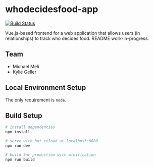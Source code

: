# whodecidesfood-app
[![Build Status](https://travis-ci.org/mjmeli/whodecidesfood-app.svg?branch=master)](https://travis-ci.org/mjmeli/whodecidesfood-app)

Vue.js-based frontend for a web application that allows users (in relationships) to track who decides food. README work-in-progress.

## Team
* Michael Meli
* Kylie Geller

## Local Environment Setup
The only requirement is `node`.

## Build Setup

``` bash
# install dependencies
npm install

# serve with hot reload at localhost:8080
npm run dev

# build for production with minification
npm run build

